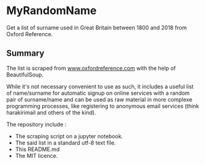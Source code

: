 # MyRandomName
Get a list of surname used in Great Britain between 1800 and 2018 from Oxford Reference.

## Summary

The list is scraped from www.oxfordreference.com with the help of BeautifulSoup. 

While it's not necessary convenient to use as such, it includes a useful list of name/surname 
for automatic signup on online services with a random pair of surname/name and can be used as 
raw material in more complexe programming processes, like registering to anonymous email services 
(think harakirimail and others of the kind). 

The repository include :

- The scraping script on a jupyter notebook.
- The said list in a standard utf-8 text file.
- This README.md
- The MIT licence.

